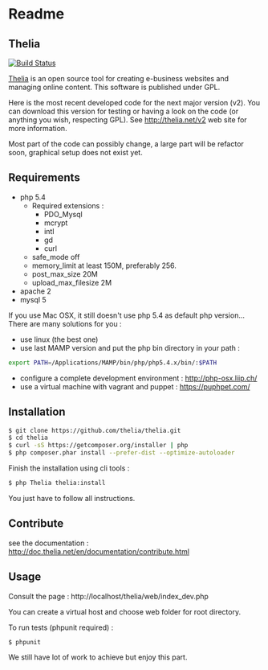 Readme
======

Thelia
------
[![Build Status](https://travis-ci.org/thelia/thelia.png?branch=master)](https://travis-ci.org/thelia/thelia)

[Thelia](http://thelia.net/v2) is an open source tool for creating e-business websites and managing online content. This software is published under GPL.

Here is the most recent developed code for the next major version (v2). You can download this version for testing or having a look on the code (or anything you wish, respecting GPL). See http://thelia.net/v2 web site for more information.

Most part of the code can possibly change, a large part will be refactor soon, graphical setup does not exist yet.

Requirements
------------

* php 5.4
    * Required extensions :
        * PDO_Mysql
        * mcrypt
        * intl
        * gd
        * curl
    * safe_mode off
    * memory_limit at least 150M, preferably 256.
    * post_max_size 20M
    * upload_max_filesize 2M
* apache 2
* mysql 5

If you use Mac OSX, it still doesn't use php 5.4 as default php version... There are many solutions for you :

* use linux (the best one)
* use last MAMP version and put the php bin directory in your path  :

```bash
export PATH=/Applications/MAMP/bin/php/php5.4.x/bin/:$PATH
```

* configure a complete development environment : http://php-osx.liip.ch/
* use a virtual machine with vagrant and puppet : https://puphpet.com/

Installation
------------

``` bash
$ git clone https://github.com/thelia/thelia.git
$ cd thelia
$ curl -sS https://getcomposer.org/installer | php
$ php composer.phar install --prefer-dist --optimize-autoloader
```

Finish the installation using cli tools :

``` bash
$ php Thelia thelia:install
```

You just have to follow all instructions.

Contribute
----------

see the documentation : http://doc.thelia.net/en/documentation/contribute.html

Usage
-----

Consult the page : http://localhost/thelia/web/index_dev.php

You can create a virtual host and choose web folder for root directory.

To run tests (phpunit required) :

``` bash
$ phpunit
```

We still have lot of work to achieve but enjoy this part.

